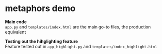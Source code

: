 # metaphors demo

<b> Main code </b><br>
`app.py` and `templates/index.html` are the main go-to files, the production equivalent

<b> Testing out the hihglighting feature </b><br>
Feature tested out in
`app_highlight.py` and `templates/index_highlight.html`